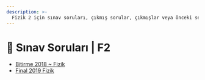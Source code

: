 ```yaml
---
description: >-
  Fizik 2 için sınav soruları, çıkmış sorular, çıkmışlar veya önceki senelerde çıkan sorular
---
```


# 📃 Sınav Soruları \| F2

<!--YPackage.YGitbookIntegration-tarafından-otomatik-oluşturulmuştur-->

- [Bitirme 2018 ~ Fizik](Bitirme%202018%20~%20Fizik.pdf)
- [Final 2019 Fizik](Final%202019%20Fizik.pdf)

<!--YPackage.YGitbookIntegration-tarafından-otomatik-oluşturulmuştur-->
